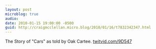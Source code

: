 ```yaml
---
layout: post
microblog: true
audio: 
date: 2010-01-15 19:00:00 -0500
guid: http://craigmcclellan.micro.blog/2010/01/16/t7832342347.html
---
```

The Story of "Cars" as told by Oak Cartee.  [twitvid.com/9D547](http://twitvid.com/9D547)
